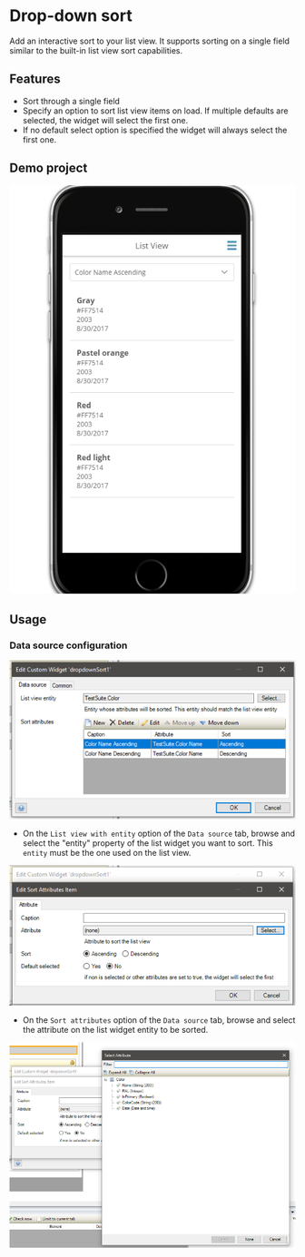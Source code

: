 # Drop-down sort

Add an interactive sort to your list view.
It supports sorting on a single field similar to the built-in list view sort capabilities.

## Features
* Sort through a single field
* Specify an option to sort list view items on load. If multiple defaults are selected, the widget will select the first one.
* If no default select option is specified the widget will always select the first one.

## Demo project
![Demo](/../assets/DropDownSort/demo.gif)

## Usage

### Data source configuration

![Data source](/../assets/DropDownSort/Datasource.png)
 - On the `List view with entity` option of the `Data source` tab, browse and 
 select the "entity" property of the list widget you want to sort.
 This `entity` must be the one used on the list view.
 
 ![Data source](/../assets/DropDownSort/SortAttributes.png)
 
 - On the `Sort attributes` option of the `Data source` tab, browse and 
 select the attribute on the list widget entity to be sorted. 
 
 
 ![Data source](/../assets/DropDownSort/SortAttributesItems.png)
